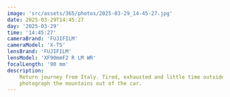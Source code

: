 ```yaml
---
image: 'src/assets/365/photos/2025-03-29_14-45-27.jpg'
date: 2025-03-29T14:45:27
day: '2025-03-29'
time: '14:45:27'
cameraBrand: 'FUJIFILM'
cameraModel: 'X-T5'
lensBrand: 'FUJIFILM'
lensModel: 'XF90mmF2 R LM WR'
focalLength: '90 mm'
description:
    Return journey from Italy. Tired, exhausted and little time outside the car. Solution –
    photograph the mountains out of the car.
---
```

